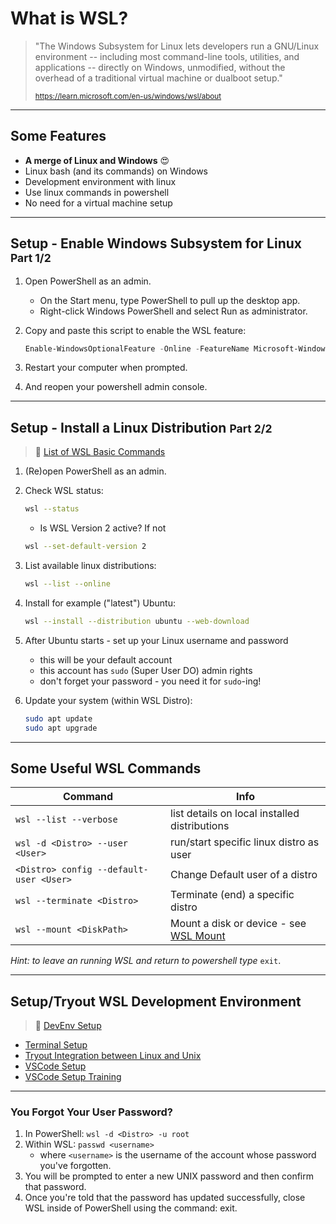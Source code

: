 # What is WSL?

> "The Windows Subsystem for Linux lets developers run a GNU/Linux environment -- including most command-line tools, utilities, and applications -- directly on Windows, unmodified, without the overhead of a traditional virtual machine or dualboot setup."
>
> <small><https://learn.microsoft.com/en-us/windows/wsl/about></small>

---

## Some Features

- **A merge of Linux and Windows** &#x1F60D;
- Linux bash (and its commands) on Windows
- Development environment with linux
- Use linux commands in powershell
- No need for a virtual machine setup

---

## Setup - Enable Windows Subsystem for Linux <small>Part 1/2</small>

1. Open PowerShell as an admin.
   - On the Start menu, type PowerShell to pull up the desktop app.
   - Right-click Windows PowerShell and select Run as administrator.

2. Copy and paste this script to enable the WSL feature:

   ```powershell
   Enable-WindowsOptionalFeature -Online -FeatureName Microsoft-Windows-Subsystem-Linux
   ```

3. Restart your computer when prompted.
4. And reopen your powershell admin console.

---

## Setup - Install a Linux Distribution <small>Part 2/2</small>

> :link: [List of WSL Basic Commands](https://learn.microsoft.com/en-us/windows/wsl/basic-commands)

1. (Re)open PowerShell as an admin.
2. Check WSL status:
   
   ```bash
   wsl --status
   ```

   - Is WSL Version 2 active? If not

    ```bash
    wsl --set-default-version 2
    ```

3. List available linux distributions:

   ```bash
   wsl --list --online
   ```

4. Install for example ("latest") Ubuntu:

   ```bash
   wsl --install --distribution ubuntu --web-download
   ```

5. After Ubuntu starts - set up your Linux username and password
   - this will be your default account
   - this account has `sudo` (Super User DO) admin rights
   - don't forget your password - you need it for `sudo`-ing!
6. Update your system (within WSL Distro):

   ```bash
   sudo apt update
   sudo apt upgrade
   ```


---

## Some Useful WSL Commands

| Command | Info |
| -------- | -------- |
| `wsl --list --verbose` | list details on local installed distributions |
| `wsl -d <Distro> --user <User>` | run/start specific linux distro  as user|
| `<Distro> config --default-user <User>` | Change Default user of a distro |
| `wsl --terminate <Distro>` | Terminate (end) a specific distro |
| `wsl --mount <DiskPath> ` | Mount a disk or device - see [WSL Mount](https://learn.microsoft.com/en-us/windows/wsl/basic-commands#mount-a-disk-or-device) |

*Hint: to leave an running WSL and return to powershell type* `exit`.

---

## Setup/Tryout WSL Development Environment

> :link: [DevEnv Setup](https://learn.microsoft.com/en-us/windows/wsl/setup/environment)

- [Terminal Setup](https://learn.microsoft.com/en-us/windows/wsl/setup/environment#set-up-windows-terminal)
- [Tryout Integration between Linux and Unix](https://learn.microsoft.com/en-us/training/modules/get-started-with-windows-subsystem-for-linux/3-integration-between-linux-and-windows)
- [VSCode Setup](https://learn.microsoft.com/en-us/windows/wsl/setup/environment#use-visual-studio-code)
- [VSCode Setup Training](https://learn.microsoft.com/en-us/training/modules/get-started-with-windows-subsystem-for-linux/5-vscode-integration)


---

### You Forgot Your User Password?

1. In PowerShell: `wsl -d <Distro> -u root`
2. Within WSL: `passwd <username>`
   - where `<username>` is the username of the account whose password you've forgotten.
3. You will be prompted to enter a new UNIX password and then confirm that password.
4. Once you're told that the password has updated successfully, close WSL inside of PowerShell using the command: exit.
